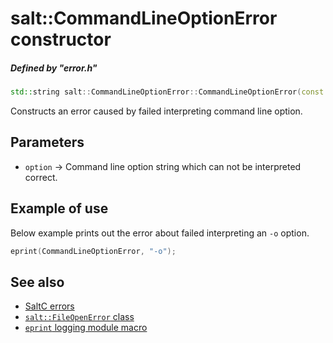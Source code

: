 # salt::CommandLineOptionError constructor
##### Defined by "error.h"
```cpp
std::string salt::CommandLineOptionError::CommandLineOptionError(const string& option);
```
Constructs an error caused by failed interpreting command line option.

## Parameters
+ `option` -> Command line option string which can not be interpreted correct.

## Example of use
Below example prints out the error about failed interpreting an `-o` option.
```cpp
eprint(CommandLineOptionError, "-o");
```

## See also
+ [SaltC errors](../README.md)
+ [`salt::FileOpenError` class](README.md)
+ [`eprint` logging module macro](<eprint-link-placeholder>)
